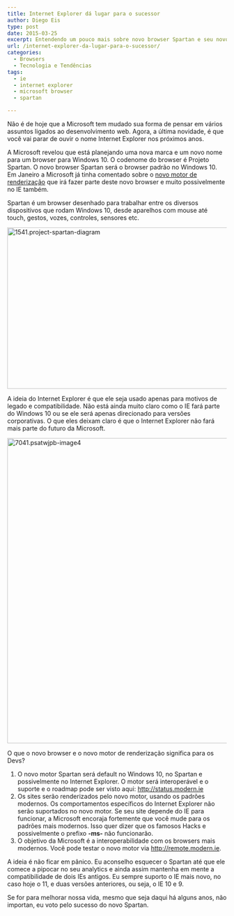 ```yaml
---
title: Internet Explorer dá lugar para o sucessor
author: Diego Eis
type: post
date: 2015-03-25
excerpt: Entendendo um pouco mais sobre novo browser Spartan e seu novo motor de renderização.
url: /internet-explorer-da-lugar-para-o-sucessor/
categories:
  - Browsers
  - Tecnologia e Tendências
tags:
  - ie
  - internet explorer
  - microsoft browser
  - spartan

---
```

Não é de hoje que a Microsoft tem mudado sua forma de pensar em vários assuntos ligados ao desenvolvimento web. Agora, a última novidade, é que você vai parar de ouvir o nome Internet Explorer nos próximos anos. 

A Microsoft revelou que está planejando uma nova marca e um novo nome para um browser para Windows 10. O codenome do browser é Projeto Spartan. O novo browser Spartan será o browser padrão no Windows 10. Em Janeiro a Microsoft já tinha comentado sobre o [novo motor de renderização][1] que irá fazer parte deste novo browser e muito possivelmente no IE também.

Spartan é um browser desenhado para trabalhar entre os diversos dispositivos que rodam Windows 10, desde aparelhos com mouse até touch, gestos, vozes, controles, sensores etc.

<img src="http://tableless.com.br/wp-content/uploads/2015/03/1541.project-spartan-diagram.gif" alt="1541.project-spartan-diagram" width="739" height="370" class="alignnone size-full wp-image-47933" />

A ideia do Internet Explorer é que ele seja usado apenas para motivos de legado e compatibilidade. Não está ainda muito claro como o IE fará parte do Windows 10 ou se ele será apenas direcionado para versões corporativas. O que eles deixam claro é que o Internet Explorer não fará mais parte do futuro da Microsoft.

<img src="http://tableless.com.br/wp-content/uploads/2015/03/7041.psatwjpb-image4.png" alt="7041.psatwjpb-image4" width="924" height="700" class="alignnone size-full wp-image-47934" />

O que o novo browser e o novo motor de renderização significa para os Devs?

  1. O novo motor Spartan será default no Windows 10, no Spartan e possivelmente no Internet Explorer. O motor será interoperável e o suporte e o roadmap pode ser visto aqui: <http://status.modern.ie>
  2. Os sites serão renderizados pelo novo motor, usando os padrões modernos. Os comportamentos específicos do Internet Explorer não serão suportados no novo motor. Se seu site depende do IE para funcionar, a Microsoft encoraja fortemente que você mude para os padrões mais modernos. Isso quer dizer que os famosos Hacks e possivelmente o prefixo **-ms-** não funcionarão.
  3. O objetivo da Microsoft é a interoperabilidade com os browsers mais modernos. Você pode testar o novo motor via <http://remote.modern.ie>.

A ideia é não ficar em pânico. Eu aconselho esquecer o Spartan até que ele comece a pipocar no seu analytics e ainda assim mantenha em mente a compatibilidade de dois IEs antigos. Eu sempre suporto o IE mais novo, no caso hoje o 11, e duas versões anteriores, ou seja, o IE 10 e 9.

Se for para melhorar nossa vida, mesmo que seja daqui há alguns anos, não importan, eu voto pelo sucesso do novo Spartan.

 [1]: http://blogs.msdn.com/b/ie/archive/2015/01/22/project-spartan-and-the-windows-10-january-preview-build.aspx